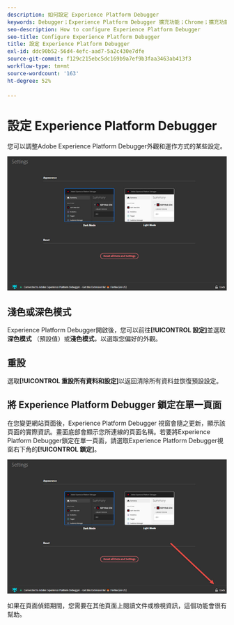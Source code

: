 ```yaml
---
description: 如何設定 Experience Platform Debugger
keywords: Debugger；Experience Platform Debugger 擴充功能；Chrome；擴充功能；設定
seo-description: How to configure Experience Platform Debugger
seo-title: Configure Experience Platform Debugger
title: 設定 Experience Platform Debugger
exl-id: ddc90b52-56d4-4efc-aad7-5a2c430e7dfe
source-git-commit: f129c215ebc5dc169b9a7ef9b3faa3463ab413f3
workflow-type: tm+mt
source-wordcount: '163'
ht-degree: 52%

---
```


# 設定 Experience Platform Debugger

您可以調整Adobe Experience Platform Debugger外觀和運作方式的某些設定。

![](images/settings.jpg)

## 淺色或深色模式

Experience Platform Debugger開啟後，您可以前往&#x200B;**[!UICONTROL 設定]**&#x200B;並選取&#x200B;**深色模式** （預設值）或&#x200B;**淺色模式**，以選取您偏好的外觀。

## 重設

選取&#x200B;**[!UICONTROL 重設所有資料和設定]**&#x200B;以返回清除所有資料並恢復預設設定。

## 將 Experience Platform Debugger 鎖定在單一頁面

在您變更網站頁面後，Experience Platform Debugger 視窗會隨之更新，顯示該頁面的實際資訊。畫面底部會顯示您所連線的頁面名稱。若要將Experience Platform Debugger鎖定在單一頁面，請選取Experience Platform Debugger視窗右下角的&#x200B;**[!UICONTROL 鎖定]**。

![](images/lock.jpg)

如果在頁面偵錯期間，您需要在其他頁面上閱讀文件或檢視資訊，這個功能會很有幫助。
